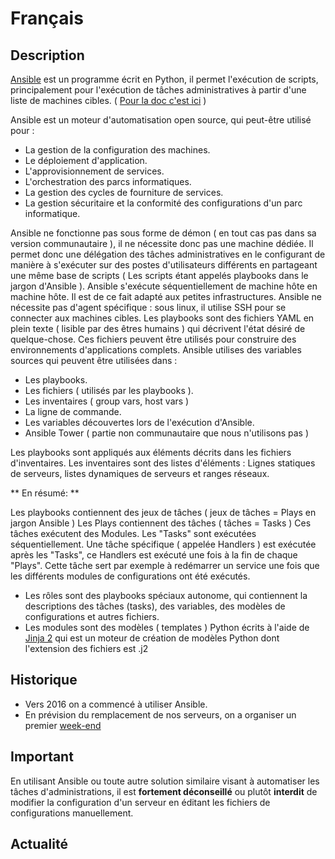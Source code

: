 <!-- TITLE: Ansible -->
<!-- SUBTITLE: Utilisation d'Ansible -->

# Français
## Description

<a href="https://docs.ansible.com/#project" target="_blank">Ansible</a> est un programme écrit en Python, il permet l'exécution de scripts, principalement pour l'exécution de tâches administratives à partir d'une liste de machines cibles. ( <a href="https://docs.ansible.com/ansible/latest/index.html" target="_blank">Pour la doc c'est ici</a> )

Ansible est un moteur d'automatisation open source, qui peut-être utilisé pour : 

- La gestion de la configuration des machines.
- Le déploiement d'application.
- L'approvisionnement de services.
- L'orchestration des parcs informatiques.
- La gestion des cycles de fourniture de services.
- La gestion sécuritaire et la conformité des configurations d'un parc informatique.

Ansible ne fonctionne pas sous forme de démon ( en tout cas pas dans sa version communautaire ), il ne nécessite donc pas une machine dédiée. Il permet donc une délégation des tâches administratives en le configurant de manière à s'exécuter sur des postes d'utilisateurs différents en partageant une même base de scripts ( Les scripts étant appelés playbooks dans le jargon d'Ansible ).
Ansible s'exécute séquentiellement de machine hôte en machine hôte. Il est de ce fait adapté aux petites infrastructures.
Ansible ne nécessite pas d'agent spécifique : sous linux, il utilise SSH pour se connecter aux machines cibles.
Les playbooks sont des fichiers YAML en plein texte ( lisible par des êtres humains ) qui décrivent l'état désiré de quelque-chose. Ces fichiers peuvent être utilisés pour construire des environnements d'applications complets.
Ansible utilises des variables sources qui peuvent être utilisées dans :

 - Les playbooks.
 - Les fichiers ( utilisés par les playbooks ).
 - Les inventaires ( group vars, host vars )
 - La ligne de commande.
 - Les variables découvertes lors de l'exécution d'Ansible.
 - Ansible Tower ( partie non communautaire que nous n'utilisons pas )

Les playbooks sont appliqués aux éléments décrits dans les fichiers d'inventaires.
Les inventaires sont des listes d'éléments : Lignes statiques de serveurs, listes dynamiques de serveurs et ranges réseaux.

** En résumé: **

Les playbooks contiennent des jeux de tâches ( jeux de tâches = Plays en jargon Ansible )
Les Plays contiennent des tâches ( tâches = Tasks )
Ces tâches exécutent des Modules. 
Les "Tasks" sont exécutées séquentiellement.
Une tâche spécifique ( appelée Handlers ) est exécutée après les "Tasks", ce Handlers est exécuté une fois à la fin de chaque "Plays". Cette tâche sert par exemple à redémarrer un service une fois que les différents modules de configurations ont été exécutés.    

 - Les rôles sont des playbooks spéciaux autonome, qui contiennent la descriptions des tâches (tasks), des variables, des modèles de configurations et autres fichiers. 
 - Les modules sont des modèles ( templates ) Python écrits à l'aide de <a href="http://jinja.pocoo.org/" target="_blank">Jinja 2</a> qui est un moteur de création de modèles Python dont l'extension des fichiers est .j2 
		
## Historique

  * Vers 2016 on a commencé à utiliser Ansible.
  * En prévision du remplacement de nos serveurs, on a organiser un premier [week-end](/pvs/2018/08-25-weekend-ansible)

## Important

  En utilisant Ansible ou toute autre solution similaire visant à automatiser les tâches d'administrations, il est **fortement déconseillé** ou plutôt **interdit** de modifier la configuration d'un serveur en éditant les fichiers de configurations manuellement.

## Actualité



